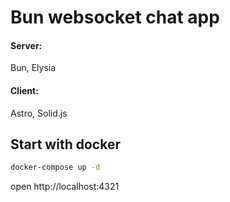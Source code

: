 # Bun websocket chat app

#### Server: 
Bun, Elysia

#### Client: 
Astro, Solid.js

## Start with docker

```bash
docker-compose up -d
```

open http://localhost:4321
